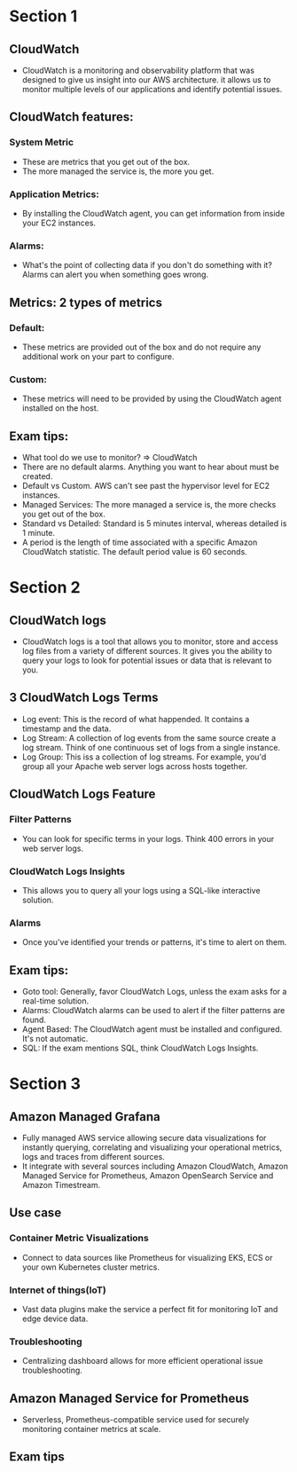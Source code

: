 # Section 1
## CloudWatch
- CloudWatch is a monitoring and observability platform that was designed to give us insight into our AWS architecture. it allows us to monitor multiple levels of our applications and identify potential issues.
## CloudWatch features:
### System Metric
- These are metrics that you get out of the box.
- The more managed the service is, the more you get.
### Application Metrics:
- By installing the CloudWatch agent, you can get information from inside your EC2 instances.
### Alarms:
- What's the point of collecting data if you don't do something with it? Alarms can alert you when something goes wrong.
## Metrics: 2 types of metrics
### Default:
- These metrics are provided out of the box and do not require any additional work on your part to configure.
### Custom:
- These metrics will need to be provided by using the CloudWatch agent installed on the host.
## Exam tips:
- What tool do we use to monitor? => CloudWatch
- There are no default alarms. Anything you want to hear about must be created.
- Default vs Custom. AWS can't see past the hypervisor level for EC2 instances.
- Managed Services: The more managed a service is, the more checks you get out of the box.
- Standard vs Detailed: Standard is 5 minutes interval, whereas detailed is 1 minute.
- A period is the length of time associated with a specific Amazon CloudWatch statistic. The default period value is 60 seconds.
# Section 2
## CloudWatch logs
- CloudWatch logs is a tool that allows you to monitor, store and access log files from a variety of different sources. It gives you the ability to query your logs to look for potential issues or data that is relevant to you.
## 3 CloudWatch Logs Terms
- Log event: This is the record of what happended. It contains a timestamp and the data.
- Log Stream: A collection of log events from the same source create a log stream. Think of one continuous set of logs from a single instance.
- Log Group: This iss a collection of log streams. For example, you'd group all your Apache web server logs across hosts together.
## CloudWatch Logs Feature
### Filter Patterns
- You can look for specific terms in your logs. Think 400 errors in your web server logs.
### CloudWatch Logs Insights
- This allows you to query all your logs using a SQL-like interactive solution.
### Alarms
- Once you've identified your trends or patterns, it's time to alert on them.
## Exam tips:
- Goto tool: Generally, favor CloudWatch Logs, unless the exam asks for a real-time solution.
- Alarms: CloudWatch alarms can be used to alert if the filter patterns are found.
- Agent Based: The CloudWatch agent must be installed and configured. It's not automatic.
- SQL: If the exam mentions SQL, think CloudWatch Logs Insights.
# Section 3
## Amazon Managed Grafana
- Fully managed AWS service allowing secure data visualizations for instantly querying, correlating and visualizing your operational metrics, logs and traces from different sources.
- It integrate with several sources including Amazon CloudWatch, Amazon Managed Service for Prometheus, Amazon OpenSearch Service and Amazon Timestream.
## Use case
### Container Metric Visualizations
- Connect to data sources like Prometheus for visualizing EKS, ECS or your own Kubernetes cluster metrics.
### Internet of things(IoT)
- Vast data plugins make the service a perfect fit for monitoring IoT and edge device data.
### Troubleshooting
- Centralizing dashboard allows for more efficient operational issue troubleshooting.
## Amazon Managed Service for Prometheus
- Serverless, Prometheus-compatible service used for securely monitoring container metrics at scale.
## Exam tips
